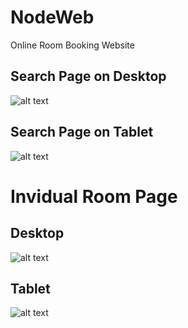 # NodeWeb
Online Room Booking Website




Search Page on Desktop
--------------

![alt text](https://github.com/iamhosseindhv/NodeWeb/blob/master/Gifs/search-desktop.gif "Search page on Desktop")

Search Page on Tablet
--------------

![alt text](https://github.com/iamhosseindhv/NodeWeb/blob/master/Gifs/search-tablet.gif "Search page on Tablet")



Invidual Room Page
==============
Desktop
--------------
![alt text](https://github.com/iamhosseindhv/NodeWeb/blob/master/Gifs/rooms-desktop.gif "Rooms page on Desktop")

Tablet
--------------
![alt text](https://github.com/iamhosseindhv/NodeWeb/blob/master/Gifs/rooms-tablet.gif "Rooms page on Tablet")


